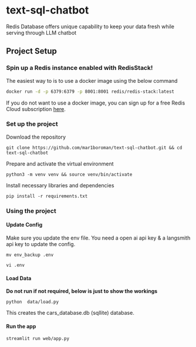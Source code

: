 # text-sql-chatbot
Redis Database offers unique capability to keep your data fresh while serving through LLM chatbot

## Project Setup

### Spin up a Redis instance enabled with RedisStack!

The easiest way to is to use a docker image using the below command
```bash
docker run -d -p 6379:6379 -p 8001:8001 redis/redis-stack:latest
```

If you do not want to use a docker image, you can sign up for a free Redis Cloud subscription [here](https://redis.com/try-free).

###  Set up the project

Download the repository

```
git clone https://github.com/mar1boroman/text-sql-chatbot.git && cd text-sql-chatbot
```

Prepare and activate the virtual environment

```
python3 -m venv venv && source venv/bin/activate
```

Install necessary libraries and dependencies

```
pip install -r requirements.txt
```

### Using the project

#### Update Config

Make sure you update the env file. You need a open ai api key  & a langsmith api key to update the config.
```
mv env_backup .env
```

```
vi .env
```

#### Load Data 

**Do not run if not required, below is just to show the workings**

```
python  data/load.py
```

This creates the cars_database.db (sqllite) database.

#### Run the app

```
streamlit run web/app.py
```

